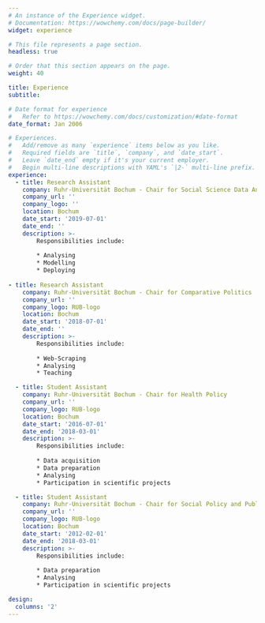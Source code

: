 ```yaml
---
# An instance of the Experience widget.
# Documentation: https://wowchemy.com/docs/page-builder/
widget: experience

# This file represents a page section.
headless: true

# Order that this section appears on the page.
weight: 40

title: Experience
subtitle:

# Date format for experience
#   Refer to https://wowchemy.com/docs/customization/#date-format
date_format: Jan 2006

# Experiences.
#   Add/remove as many `experience` items below as you like.
#   Required fields are `title`, `company`, and `date_start`.
#   Leave `date_end` empty if it's your current employer.
#   Begin multi-line descriptions with YAML's `|2-` multi-line prefix.
experience:
  - title: Research Assistant
    company: Ruhr-Universität Bochum - Chair for Social Science Data Analysis
    company_url: ''
    company_logo: ''
    location: Bochum
    date_start: '2019-07-01'
    date_end: ''
    description: >-
        Responsibilities include:
        
        * Analysing
        * Modelling
        * Deploying
        
- title: Research Assistant
    company: Ruhr-Universität Bochum - Chair for Comparative Politics
    company_url: ''
    company_logo: RUB-logo
    location: Bochum
    date_start: '2018-07-01'
    date_end: ''
    description: >-
        Responsibilities include:
        
        * Web-Scraping
        * Analysing
        * Teaching

  - title: Student Assistant
    company: Ruhr-Universität Bochum - Chair for Health Policy
    company_url: ''
    company_logo: RUB-logo
    location: Bochum
    date_start: '2016-07-01'
    date_end: '2018-03-01'
    description: >-
        Responsibilities include:
        
        * Data acquisition
        * Data preparation
        * Analysing
        * Participation in scientific projects

  - title: Student Assistant
    company: Ruhr-Universität Bochum - Chair for Social Policy and Public Economics
    company_url: ''
    company_logo: RUB-logo
    location: Bochum
    date_start: '2012-02-01'
    date_end: '2018-03-01'
    description: >-
        Responsibilities include:
        
        * Data preparation
        * Analysing
        * Participation in scientific projects

design:
  columns: '2'
---
```

